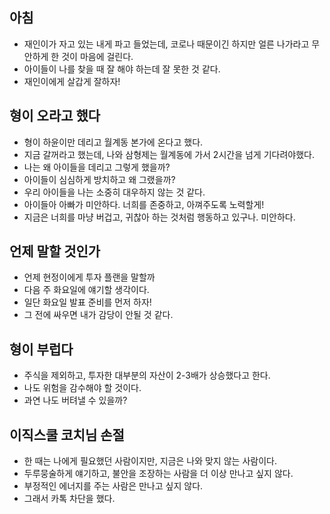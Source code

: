 ## 아침
- 재인이가 자고 있는 내게 파고 들었는데, 코로나 때문이긴 하지만 얼른 나가라고 무안하게 한 것이 마음에 걸린다.
- 아이들이 나를 찾을 때 잘 해야 하는데 잘 못한 것 같다.
- 재인이에게 살갑게 잘하자!

## 형이 오라고 했다
- 형이 하윤이만 데리고 월계동 본가에 온다고 했다.
- 지금 갈꺼라고 했는데, 나와 삼형제는 월계동에 가서 2시간을 넘게 기다려야했다.
- 나는 왜 아이들을 데리고 그렇게 했을까?
- 아이들이 심심하게 방치하고 왜 그랬을까?
- 우리 아이들을 나는 소중히 대우하지 않는 것 같다.
- 아이들아 아빠가 미안하다. 너희를 존중하고, 아껴주도록 노력할게!
- 지금은 너희를 마냥 버겁고, 귀찮아 하는 것처럼 행동하고 있구나. 미안하다.

## 언제 말할 것인가
- 언제 현정이에게 투자 플랜을 말할까
- 다음 주 화요일에 얘기할 생각이다.
- 일단 화요일 발표 준비를 먼저 하자!
- 그 전에 싸우면 내가 감당이 안될 것 같다.

## 형이 부럽다
- 주식을 제외하고, 투자한 대부분의 자산이 2-3배가 상승했다고 한다.
- 나도 위험을 감수해야 할 것이다.
- 과연 나도 버텨낼 수 있을까?

## 이직스쿨 코치님 손절
- 한 때는 나에게 필요했던 사람이지만, 지금은 나와 맞지 않는 사람이다.
- 두루뭉술하게 얘기하고, 불안을 조장하는 사람을 더 이상 만나고 싶지 않다.
- 부정적인 에너지를 주는 사람은 만나고 싶지 않다.
- 그래서 카톡 차단을 했다.